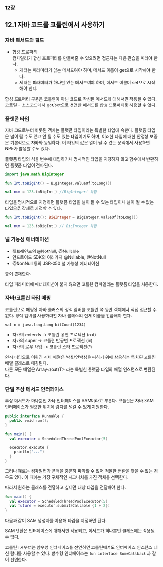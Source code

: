 ### 12장

## 12.1 자바 코드를 코틀린에서 사용하기

### 자바 메서드와 필드
- 합성 프로퍼티  
  컴파일러가 합성 프로퍼티를 만들어줄 수 있으려면 접근자는 다음 관습을 따라야 한다.
  - 게터는 파라미터가 없는 메서드여야 하며, 메서드 이름이 get으로 시작해야 한다.
  - 세터는 파라미터가 하나만 있는 메서드여야 하며, 메서드 이름이 set으로 시작해야 한다.

합성 프로퍼티 구문은 코틀린이 아닌 코드로 작성된 메서드에 대해서면 적용될 수 있다. 코트릴ㄴ 소스코드에서 get/set으로 선언한 메서드를 합성 프로퍼티로 사용할 수 없다.

### 플랫폼 타입
자바 코드로부터 비롯된 객체는 플랫폼 타입이라는 특별한 타입에 속한다. 플랫폼 타입은 널이 될 수도 있고 안 될 수도 있는 타입이기도 하며, 이러한 타입에 대한 안정성 보증은 기본적으로 자바와 동일하다. 이 타입의 값은 널이 될 수 없는 문맥에서 사용하면 NPE가 발생할 수도 있다.

플랫폼 타입의 식을 변수에 대입하거나 명시적인 타입을 지정하지 않고 함수에서 반환하면 플랫폼 타입이 전파된다.

```kotlin
import java.math.BigInteger

fun Int.toBigInt() = BigInteger.valueOf(toLong())

val num = 123.toBigInt() //BigInteger! 타입
```

타입을 명시적으로 지정하면 플랫폼 타입을 널이 될 수 있는 타입이나 널이 될 수 없는 타입으로 강제로 지정할 수 있다.

```kotlin
fun Int.toBigInt(): BigInteger = BigInteger.valueOf(toLong())

val num = 123.toBigInt() // BigInteger 타입
```

### 널 가능성 애너테이션
- 젯브레인즈의 @NotNull, @Nullable
- 안드로이드 SDK의 여러가지 @Nullable, @NotNull
- @NonNull 등의 JSR-350 널 가능성 에너테이션

등이 존재한다.

타입 파라미터에 애너테이션이 붙지 않으면 코틀린 컴파일러는 플랫폼 타입을 사용한다.

### 자바/코틀린 타입 매핑
코틀린으로 매핑된 자바 클래스의 정적 멤버를 코틀린 쪽 동반 객체에서 직접 접근할 수 없다. 정적 멤버를 사용하려면 자바 클래스의 전체 이름을 언급해야 한다.

`val n = java.lang.Long.bitCount(1234)`

- 자바의 extends -> 코틀린 공변 프로젝션 (out)
- 자바의 super -> 코틀린 반공변 프로젝션 (in)
- 자바의 로우 타입 -> 코틀린 스타 프로젝션(*)

윈시 타입으로 이뤄진 자바 배열은 박싱/언박싱을 피하기 위해 상응하는 특화된 코틀린 배열 클래스로 매핑된다.  
다른 모든 배열은 Array<(out)T> 라는 특별한 플랫폼 타입의 배열 인스턴스로 변환된다. 

### 단일 추상 메서드 인터페이스
추상 메서드가 하나뿐인 자바 인터페이스를 SAM이라고 부른다. 코틀린은 자바 SAM 인터페이스가 필요한 위치에 람다를 넘길 수 있게 지원한다. 
```kotlin
public interface Runnable {
  public void run();
}

fun main() {
  val executor = ScheduledThreadPoolExecutor(5)

  executor.execute {
    println("...")
  }
}
```

그러나 떄로는 컴파일러가 문맥을 충분히 파악할 수 없어 적절한 변환을 찾을 수 없는 경우도 있다. 이 때에는 가장 구체적인 시그니처를 가진 객체를 선택한다.

따라서 원하는 클래스를 전달하고 싶다면 대상 타입을 전달해야 한다.

```kotlin
fun main() {
  val executor = ScheduledThreadPoolExecutor(5)
  val future = executor.submit(Callable {1 + 2})
}
```

다음과 같이 SAM 생성자를 이용해 타입을 지정하면 된다.

SAM 변환은 인터페이스에 대해서만 적용되고, 메서드가 하나뿐인 클래스에는 적용될 수 없다.  

코틀린 1.4부터는 함수형 인터페이스를 선언하면 코틀린에서도 인터페이스 인스턴스 대신 람다를 사용할 수 있다. 함수형 인터페이스는 `fun interface SomeCallback` 과 같이 선언한다.
